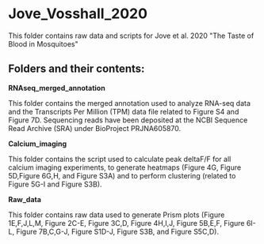 # Jove_Vosshall_2020
This folder contains raw data and scripts for Jove et al. 2020 "The Taste of Blood in Mosquitoes"

## Folders and their contents:

**RNAseq_merged_annotation**

This folder contains the merged annotation used to analyze RNA-seq data and the Transcripts Per Million (TPM) data file related to Figure S4 and Figure 7D. Sequencing reads have been deposited at the NCBI Sequence Read Archive (SRA) under BioProject PRJNA605870.

**Calcium_imaging**

This folder contains the script used to calculate peak deltaF/F for all calcium imaging experiments, to generate heatmaps (Figure 4G, Figure 5D,Figure 6G,H, and Figure S3A) and to perform clustering (related to Figure 5G-I and Figure S3B). 

**Raw_data**

This folder contains raw data used to generate Prism plots (Figure 1E,F,J,L,M, Figure 2C-E, Figure 3C,D, Figure 4H,I,J, Figure 5B,E,F, Figure 6I-L, Figure 7B,C,G-J, Figure S1D-J, Figure S3B, and Figure S5C,D). 




